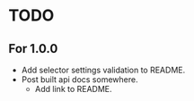 # TODO

## For 1.0.0
- Add selector settings validation to README.
- Post built api docs somewhere.
    - Add link to README.
